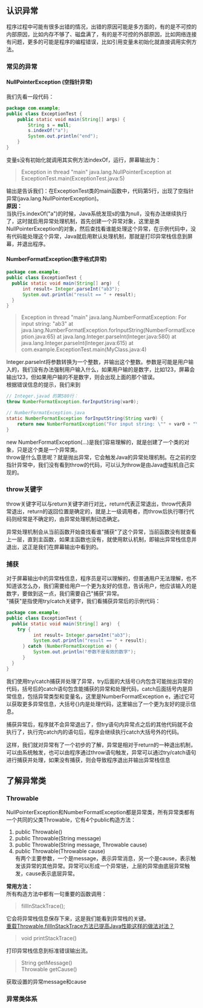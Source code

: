 ## 认识异常

程序过程中可能有很多出错的情况，出错的原因可能是多方面的，有的是不可控的内部原因，比如内存不够了、磁盘满了，有的是不可控的外部原因，比如网络连接有问题，更多的可能是程序的编程错误，比如引用变量未初始化就直接调用实例方法。

### 常见的异常
#### NullPointerException (空指针异常)
我们先看一段代码：
```java  
package com.example;
public class ExceptionTest {
    public static void main(String[] args) {
        String s = null;
        s.indexOf("a");
        System.out.println("end");
    }
}
```
变量s没有初始化就调用其实例方法indexOf，运行，屏幕输出为：  
>Exception in thread "main" java.lang.NullPointerException
    at ExceptionTest.main(ExceptionTest.java:5)

输出是告诉我们：在ExceptionTest类的main函数中，代码第5行，出现了空指针异常(java.lang.NullPointerException)。     
**原因：**  
当执行s.indexOf("a")的时候，Java系统发现s的值为null，没有办法继续执行了，这时就启用异常处理机制，首先创建一个异常对象，这里是类NullPointerException的对象，然后查找看谁能处理这个异常，在示例代码中，没有代码能处理这个异常，Java就启用默认处理机制，那就是打印异常栈信息到屏幕，并退出程序。

#### NumberFormatException(数字格式异常)
```java
package com.example;
public class ExceptionTest {
  public static void main(String[] arg)  {
      int result= Integer.parseInt("ab3");
      System.out.println("result == " + result);
  }
}
```
>Exception in thread "main" java.lang.NumberFormatException: For input string: "ab3"
	at java.lang.NumberFormatException.forInputString(NumberFormatException.java:65)
	at java.lang.Integer.parseInt(Integer.java:580)
	at java.lang.Integer.parseInt(Integer.java:615)
	at com.example.ExceptionTest.main(MyClass.java:4)  

Integer.parseInt将参数转换为一个整数，并输出这个整数。参数是可能是用户输入的，我们没有办法强制用户输入什么，如果用户输的是数字，比如123，屏幕会输出123，但如果用户输的不是数字，则会出现上面的那个错误。   
根据错误信息的提示，我们来到
```java
// Integer.javad 的第580行：
throw NumberFormatException.forInputString(var0);

// NumberFormatException.java
static NumberFormatException forInputString(String var0) {
    return new NumberFormatException("For input string: \"" + var0 + "\"");
}
```
new NumberFormatException(...)是我们容易理解的，就是创建了一个类的对象，只是这个类是一个异常类。  
throw是什么意思呢？就是抛出异常，它会触发Java的异常处理机制。在之前的空指针异常中，我们没有看到throw的代码，可以认为throw是由Java虚拟机自己实现的。

### throw关键字
throw关键字可以与return关键字进行对比，return代表正常退出，throw代表异常退出，return的返回位置是确定的，就是上一级调用者，而throw后执行哪行代码则经常是不确定的，由异常处理机制动态确定。  

异常处理机制会从当前函数开始查找看谁"捕获"了这个异常，当前函数没有就查看上一层，直到主函数，如果主函数也没有，就使用默认机制，即输出异常栈信息并退出，这正是我们在屏幕输出中看到的。  

### 捕获  
对于屏幕输出中的异常栈信息，程序员是可以理解的，但普通用户无法理解，也不知道该怎么办，我们需要给用户一个更为友好的信息，告诉用户，他应该输入的是数字，要做到这一点，我们需要自己"捕获"异常。   
"捕获"是指使用try/catch关键字，我们看捕获异常后的示例代码：  
```java
package com.example;
public class ExceptionTest {
  public static void main(String[] arg)  {
    try {
          int result= Integer.parseInt("ab3");
          System.out.println("result == " + result);
      } catch (NumberFormatException e) {
          System.out.println("参数不是有效的数字");
      }
  }
}
```
我们使用try/catch捕获并处理了异常，try后面的大括号{}内包含可能抛出异常的代码，括号后的catch语句包含能捕获的异常和处理代码，catch后面括号内是异常信息，包括异常类型和变量名，这里是NumberFormatException e，通过它可以获取更多异常信息，大括号{}内是处理代码，这里输出了一个更为友好的提示信息。

捕获异常后，程序就不会异常退出了，但try语句内异常点之后的其他代码就不会执行了，执行完catch内的语句后，程序会继续执行catch大括号外的代码。

这样，我们就对异常有了一个初步的了解，异常是相对于return的一种退出机制，可以由系统触发，也可以由程序通过throw语句触发，异常可以通过try/catch语句进行捕获并处理，如果没有捕获，则会导致程序退出并输出异常栈信息  

## 了解异常类
### Throwable
NullPointerException和NumberFormatException都是异常类，所有异常类都有一个共同的父类Throwable，它有4个public构造方法：
1. public Throwable()  
2. public Throwable(String message)  
3. public Throwable(String message, Throwable cause)  
4. public Throwable(Throwable cause)   
有两个主要参数，一个是message，表示异常消息，另一个是cause，表示触发该异常的其他异常。异常可以形成一个异常链，上层的异常由底层异常触发，cause表示底层异常。

**常用方法：**   
所有构造方法中都有一句重要的函数调用：
>fillInStackTrace();   

它会将异常栈信息保存下来，这是我们能看到异常栈的关键。   
[重载Throwable.fillInStackTrace方法已提高Java性能这样的做法对法？](https://www.zhihu.com/question/21405047)  

>void printStackTrace()

打印异常栈信息到标准错误输出流。

>String getMessage()  
Throwable getCause()

获取设置的异常message和cause

### 异常类体系
